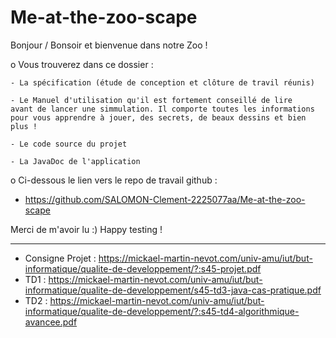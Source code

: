 # Me-at-the-zoo-scape

Bonjour / Bonsoir et bienvenue dans notre Zoo !

o Vous trouverez dans ce dossier :

	- La spécification (étude de conception et clôture de travil réunis)

	- Le Manuel d'utilisation qu'il est fortement conseillé de lire
	avant de lancer une simmulation. Il comporte toutes les informations
	pour vous apprendre à jouer, des secrets, de beaux dessins et bien plus !

	- Le code source du projet

	- La JavaDoc de l'application

o Ci-dessous le lien vers le repo de travail github :

- https://github.com/SALOMON-Clement-2225077aa/Me-at-the-zoo-scape

Merci de m'avoir lu :)
Happy testing !

---

- Consigne Projet : https://mickael-martin-nevot.com/univ-amu/iut/but-informatique/qualite-de-developpement/?:s45-projet.pdf
- TD1 : https://mickael-martin-nevot.com/univ-amu/iut/but-informatique/qualite-de-developpement/s45-td3-java-cas-pratique.pdf
- TD2 : https://mickael-martin-nevot.com/univ-amu/iut/but-informatique/qualite-de-developpement/?:s45-td4-algorithmique-avancee.pdf
